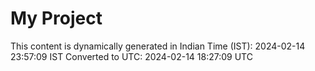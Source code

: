 # My Project

This content is dynamically generated in Indian Time (IST): 2024-02-14 23:57:09 IST
Converted to UTC: 2024-02-14 18:27:09 UTC
